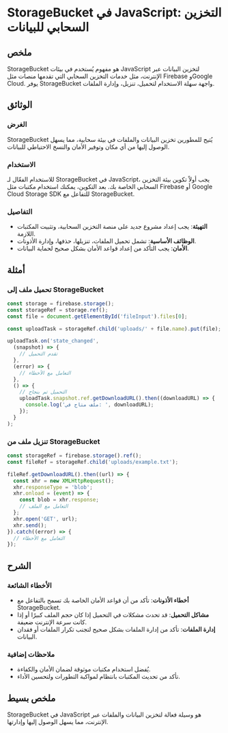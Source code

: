 <!--
Meta Description: # StorageBucket في JavaScript: التخزين السحابي للبيانات ## ملخص StorageBucket هو مفهوم يُستخدم في بيئات JavaScript لتخزين البيانات عبر الإنترنت، مثل خ...
Meta Keywords: storagebucket, const, javascript, xhr, البيانات
-->

# StorageBucket في JavaScript: التخزين السحابي للبيانات

## ملخص
StorageBucket هو مفهوم يُستخدم في بيئات JavaScript لتخزين البيانات عبر الإنترنت، مثل خدمات التخزين السحابي التي تقدمها منصات مثل Firebase وGoogle Cloud. يوفر StorageBucket واجهة سهلة الاستخدام لتحميل، تنزيل، وإدارة الملفات.

## الوثائق
### الغرض
StorageBucket يُتيح للمطورين تخزين البيانات والملفات في بيئة سحابية، مما يسهل الوصول إليها من أي مكان وتوفير الأمان والنسخ الاحتياطي للبيانات.

### الاستخدام
للاستخدام الفعّال لـ StorageBucket في JavaScript، يجب أولاً تكوين بيئة التخزين السحابي الخاصة بك. بعد التكوين، يمكنك استخدام مكتبات مثل Firebase أو Google Cloud Storage SDK للتفاعل مع StorageBucket. 

### التفاصيل
- **التهيئة**: يجب إعداد مشروع جديد على منصة التخزين السحابية، وتثبيت المكتبات اللازمة.
- **الوظائف الأساسية**: تشمل تحميل الملفات، تنزيلها، حذفها، وإدارة الأذونات.
- **الأمان**: يجب التأكد من إعداد قواعد الأمان بشكل صحيح لحماية البيانات.

## أمثلة
### تحميل ملف إلى StorageBucket
```javascript
const storage = firebase.storage();
const storageRef = storage.ref();
const file = document.getElementById('fileInput').files[0];

const uploadTask = storageRef.child('uploads/' + file.name).put(file);

uploadTask.on('state_changed', 
  (snapshot) => {
    // تقدم التحميل
  }, 
  (error) => {
    // التعامل مع الأخطاء
  }, 
  () => {
    // التحميل تم بنجاح
    uploadTask.snapshot.ref.getDownloadURL().then((downloadURL) => {
      console.log('ملف متاح في: ', downloadURL);
    });
  }
);
```

### تنزيل ملف من StorageBucket
```javascript
const storageRef = firebase.storage().ref();
const fileRef = storageRef.child('uploads/example.txt');

fileRef.getDownloadURL().then((url) => {
  const xhr = new XMLHttpRequest();
  xhr.responseType = 'blob';
  xhr.onload = (event) => {
    const blob = xhr.response;
    // التعامل مع الملف
  };
  xhr.open('GET', url);
  xhr.send();
}).catch((error) => {
  // التعامل مع الأخطاء
});
```

## الشرح
### الأخطاء الشائعة
- **أخطاء الأذونات**: تأكد من أن قواعد الأمان الخاصة بك تسمح بالتفاعل مع StorageBucket.
- **مشاكل التحميل**: قد تحدث مشكلات في التحميل إذا كان حجم الملف كبيرًا أو إذا كانت سرعة الإنترنت ضعيفة.
- **إدارة الملفات**: تأكد من إدارة الملفات بشكل صحيح لتجنب تكرار الملفات أو فقدان البيانات.

### ملاحظات إضافية
- يُفضل استخدام مكتبات موثوقة لضمان الأمان والكفاءة.
- تأكد من تحديث المكتبات بانتظام لمواكبة التطورات ولتحسين الأداء.

## ملخص بسيط
StorageBucket في JavaScript هو وسيلة فعالة لتخزين البيانات والملفات عبر الإنترنت، مما يسهل الوصول إليها وإدارتها.